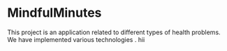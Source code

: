 # MindfulMinutes
This project is an application related to different types of health problems. We have implemented various technologies .
hii
